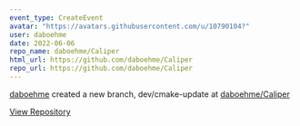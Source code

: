 ```yaml
---
event_type: CreateEvent
avatar: "https://avatars.githubusercontent.com/u/10790104?"
user: daboehme
date: 2022-06-06
repo_name: daboehme/Caliper
html_url: https://github.com/daboehme/Caliper
repo_url: https://github.com/daboehme/Caliper
---
```


<a href='https://github.com/daboehme' target='_blank'>daboehme</a> created a new branch, dev/cmake-update at <a href='https://github.com/daboehme/Caliper' target='_blank'>daboehme/Caliper</a>

<a href='https://github.com/daboehme/Caliper' target='_blank'>View Repository</a>